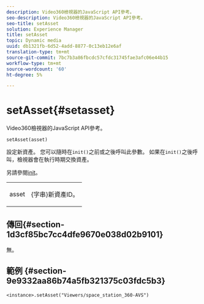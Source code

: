 ```yaml
---
description: Video360檢視器的JavaScript API參考。
seo-description: Video360檢視器的JavaScript API參考。
seo-title: setAsset
solution: Experience Manager
title: setAsset
topic: Dynamic media
uuid: db1321fb-6d52-4add-8877-0c13eb12e6af
translation-type: tm+mt
source-git-commit: 7bc7b3a86fbcdc57cfdc31745fae3afc06e44b15
workflow-type: tm+mt
source-wordcount: '60'
ht-degree: 5%

---
```



# setAsset{#setasset}

Video360檢視器的JavaScript API參考。

`setAsset(asset)`

設定新資產。 您可以隨時在`init()`之前或之後呼叫此參數。 如果在`init()`之後呼叫，檢視器會在執行時期交換資產。

另請參閱[init](../../../c-html5-aem-asset-viewers/c-html5-aem-video360/c-html5-aem-video360-javascriptapiref/r-html5-aem-video360-javascriptapiref-init.md#reference-aee94dd92a28410784f7a1792e28683b)。

<table id="table_896DFF34A68A403DB93A6D597461A573"> 
 <tbody> 
  <tr> 
   <td colname="col1"> <p> <span class="codeph"> asset </span> </p> </td> 
   <td colname="col2"> <p>{<span class="codeph">字串</span>}新資產ID。 </p> </td> 
  </tr> 
 </tbody> 
</table>

## 傳回{#section-1d3cf85bc7cc4dfe9670e038d02b9101}

無。

## 範例 {#section-9e9332aa86b74a5fb321375c03fdc5b3}

```
<instance>.setAsset("Viewers/space_station_360-AVS")
```

